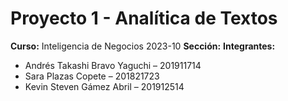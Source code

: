 # Proyecto 1 - Analítica de Textos

<strong>Curso:</strong> Inteligencia de Negocios 2023-10
<strong>Sección:</strong> 
<strong>Integrantes:</strong>
<ul>
<li>Andrés Takashi Bravo Yaguchi – 201911714</li>
<li>Sara Plazas Copete – 201821723</li>
<li>Kevin Steven Gámez Abril – 201912514</li>
</ul>
